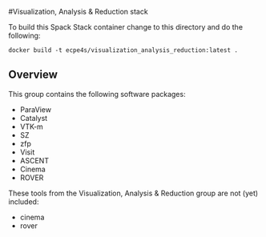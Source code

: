 #Visualization, Analysis & Reduction stack

To build this Spack Stack container change to this directory and do the
following:

```
docker build -t ecpe4s/visualization_analysis_reduction:latest .
```

## Overview

This group contains the following software packages:

* ParaView
* Catalyst
* VTK-m
* SZ
* zfp
* Visit
* ASCENT
* Cinema
* ROVER

These tools from the Visualization, Analysis & Reduction group are not (yet) included:

* cinema
* rover
